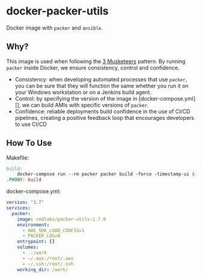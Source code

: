 # docker-packer-utils

Docker image with `packer` and `ansible`.

## Why?

This image is used when following the [3 Musketeers] pattern. By running `packer` inside Docker, we ensure consistency, control and confidence.

  * Consistency: when developing automated processes that use `packer`, you can be sure that they will function the same whether you run it on your Windows workstation or on a Jenkins build agent.
  * Control: by specifying the version of the image in [docker-compose.yml][], we can build AMIs with specific versions of `packer`.
  * Confidence: reliable deployments build confidence in the use of CI/CD pipelines, creating a positive feedback loop that encourages developers to use CI/CD

[3 Musketeers]: https://3musketeers.io/


## How To Use

Makefile:
```Makefile
build:
	docker-compose run --rm packer packer build -force -timestamp-ui ${PACKER_TEMPLATE}
.PHONY: build
```

docker-compose.yml:
```yaml
version: "3.7"
services:
  packer:
    image: cmdlabs/packer-utils:1.7.0
    environment:
      - AWS_SDK_LOAD_CONFIG=1
      - PACKER_LOG=0
    entrypoint: []
    volumes:
      - .:/work
      - ~/.aws:/root/.aws
      - ~/.ssh:/root/.ssh
    working_dir: /work/
```
